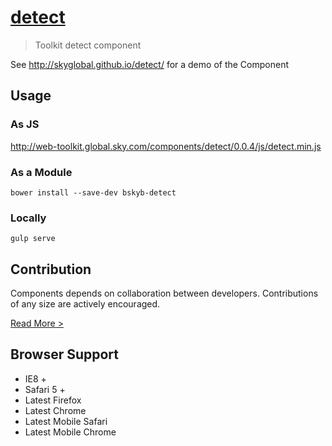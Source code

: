 [detect](http://skyglobal.github.io/detect/)
========================

> Toolkit detect component

See http://skyglobal.github.io/detect/ for a demo of the Component

## Usage

### As JS

http://web-toolkit.global.sky.com/components/detect/0.0.4/js/detect.min.js

### As a Module

`bower install --save-dev bskyb-detect`

### Locally

`gulp serve`

## Contribution

Components depends on collaboration between developers. Contributions of any size are actively encouraged.

[Read More >](CONTRIBUTING.md)

## Browser Support

 * IE8 +
 * Safari 5 +
 * Latest Firefox
 * Latest Chrome
 * Latest Mobile Safari
 * Latest Mobile Chrome